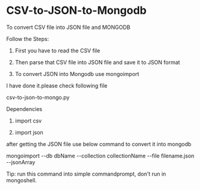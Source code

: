 # CSV-to-JSON-to-Mongodb
To convert CSV file into JSON file and MONGODB

Follow the Steps:

1. First you have to read the CSV file 

2. Then parse that CSV file into JSON file and save it to JSON format

3. To convert JSON into Mongodb use mongoimport

I have done it.please check following file

csv-to-json-to-mongo.py

Dependencies

1. import csv

2. import json

after getting the JSON file use below command to convert it into mongodb

mongoimport --db dbName --collection collectionName --file filename.json --jsonArray

Tip: run this command into simple commandprompt, don't run in mongoshell.
